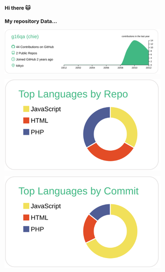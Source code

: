 ### Hi there 🐱

### My repository Data...

[![](https://raw.githubusercontent.com/g16qa/g16qa/main/profile-summary-card-output/vue/0-profile-details.svg)](https://github.com/vn7n24fzkq/github-profile-summary-cards)

[![](https://raw.githubusercontent.com/g16qa/g16qa/main/profile-summary-card-output/vue/1-repos-per-language.svg)](https://github.com/vn7n24fzkq/github-profile-summary-cards)

[![](https://raw.githubusercontent.com/g16qa/g16qa/main/profile-summary-card-output/vue/2-most-commit-language.svg)](https://github.com/vn7n24fzkq/github-profile-summary-cards)

<!--
**g16qa/g16qa** is a ✨ _special_ ✨ repository because its `README.md` (this file) appears on your GitHub profile.

Here are some ideas to get you started:

- 🔭 I’m currently working on ...
- 🌱 I’m currently learning ...
- 👯 I’m looking to collaborate on ...
- 🤔 I’m looking for help with ...
- 💬 Ask me about ...
- 📫 How to reach me: ...
- 😄 Pronouns: ...
- ⚡ Fun fact: ...
-->
